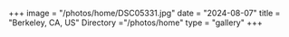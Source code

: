 +++
image = "/photos/home/DSC05331.jpg"
date = "2024-08-07"
title = "Berkeley, CA, US"
Directory ="/photos/home"
type = "gallery"
+++
